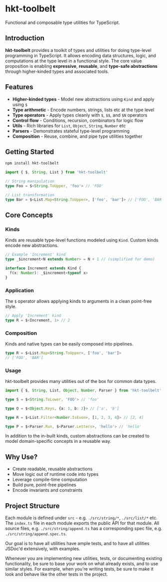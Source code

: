 # hkt-toolbelt

Functional and composable type utilities for TypeScript.

## Introduction

**hkt-toolbelt** provides a toolkit of types and utilities for doing type-level programming in TypeScript. It allows encoding data structures, logic, and computations at the type level in a functional style.
The core value proposition is enabling **expressive**, **reusable**, and **type-safe abstractions** through higher-kinded types and associated tools.

## Features

- **Higher-kinded types** - Model new abstractions using `Kind` and apply using `$`
- **Type arithmetic** - Encode numbers, strings, lists etc at the type level
- **Type operators** - Apply types cleanly with `$`, `$$`, and `$N` operators
- **Control flow** - Conditions, recursion, combinators for logic flow
- **Utils** - Rich libraries for `List`, `Object`, `String`, `Number` etc
- **Parsers** - Demonstrates stateful type-level programming
- **Composition** - Reuse, combine, and pipe type utilities together

## Getting Started

```sh
npm install hkt-toolbelt
```

```ts
import { $, String, List } from 'hkt-toolbelt'

// String manipulation 
type Foo = $<String.ToUpper, 'foo'> // 'FOO'

// List transformation
type Bar = $<List.Map<String.ToUpper>, ['foo', 'bar']> // ['FOO', 'BAR']
```

## Core Concepts

### Kinds

Kinds are reusable type-level functions modeled using `Kind`. Custom kinds encode new abstractions.

```ts
// Example 'Increment' kind 
type _$increment<N extends Number> = N + 1 // (simplified for demo)

interface Increment extends Kind {
  f(x: Number): _$increment<typeof x> 
}
```

### Application

The `$` operator allows applying kinds to arguments in a clean point-free style.

```ts
// Apply 'Increment' kind
type R = $<Increment, 1> // 2
```

### Composition

Kinds and native types can be easily composed into pipelines.

```ts
type R = $<List.Map<String.ToUpper>, ['foo', 'bar']>  
// ['FOO', 'BAR']
```

### Usage

hkt-toolbelt provides many utilities out of the box for common data types.

```ts
import { $, String, List, Object, Number, Parser } from 'hkt-toolbelt'

type S = $<String.ToLower, 'FOO'> // 'foo' 

type O = $<Object.Keys, {a: 1, b: 2}> // ['a', 'b']

type R = $<List.Filter<Number.IsEven>, [1, 2, 3, 4]> // [2, 4]

type P = $<Parser.Run, $<Parser.Letters>, 'hello'> // 'hello'
```

In addition to the in-built kinds, custom abstractions can be created to model domain-specific concepts in a reusable way.

## Why Use?

* Create readable, reusable abstractions
* Move logic out of runtime code into types
* Leverage compile-time computation
* Build pure, point-free pipelines
* Encode invariants and constraints

## Project Structure

Each module is defined under `src` - e.g. `./src/string/*`, `./src/list/*` etc. The `index.ts` file in each module exports the public API for that module. All source files, e.g. `./src/string/append.ts` has a corresponding spec file, e.g. `./src/string/append.spec.ts`.

Our goal is to have all utilities have ample tests, and to have all utilities JSDoc'd extensively, with examples.

Whenever you are implementing new utilities, tests, or documenting existing functionality, be sure to base your work on what already exists, and to use similar styles. For example, when you're writing tests, be sure to make it look and behave like the other tests in the project.
